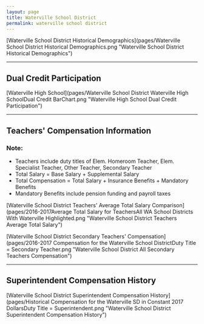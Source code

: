 ```yaml
---
layout: page
title: Waterville School District
permalink: waterville school district
---
```



[Waterville School District Historical Demographics](pages/Waterville School District Historical Demographics.png "Waterville School District Historical Demographics")

___

## Dual Credit Participation

[Waterville High School](pages/Waterville School District Waterville High SchoolDual Credit BarChart.png "Waterville High School Dual Credit Participation")


___

## Teachers' Compensation Information
### Note:
- Teachers include duty titles of Elem. Homeroom Teacher, Elem. Specialist Teacher, Other Teacher, Secondary Teacher
- Total Salary = Base Salary + Supplemental Salary
- Total Compensation = Total Salary + Insurance Benefits + Mandatory Benefits
- Mandatory Benefits include pension funding and payroll taxes

[Waterville School District Teachers' Average Total Salary Comparison](pages/2016-2017Average Total Salary for TeachersAll WA School Districts With Waterville Highlighted.png "Waterville School District Teachers Average Total Salary")

[Waterville School District Secondary Teachers' Compensation](pages/2016-2017 Compensation for the Waterville School DistrictDuty Title = Secondary Teacher.png "Waterville School District All Secondary Teachers Compensation")


___

## Superintendent Compensation History

[Waterville School District Superintendent Compensation History](pages/Historical Compensation for the Waterville SD in Constant 2017 DollarsDuty Title = Superintendent.png "Waterville School District Superintendent Compensation History")

